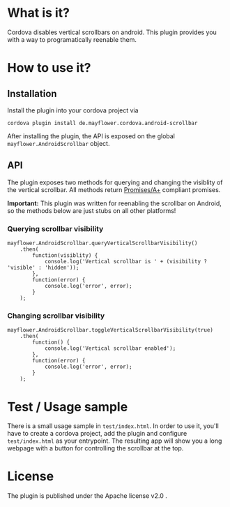 # What is it?

Cordova disables vertical scrollbars on android. This plugin provides you with a
way to programatically reenable them.

# How to use it?

## Installation

Install the plugin into your cordova project via

    cordova plugin install de.mayflower.cordova.android-scrollbar

After installing the plugin, the API is exposed on the global
`mayflower.AndroidScrollbar` object.

## API

The plugin exposes two methods for querying and changing the visiblity of the
vertical scrollbar. All methods return [Promises/A+](https://promisesaplus.com/)
compliant promises.

**Important:** This plugin was written for reenabling the scrollbar on Android,
so the methods below are just stubs on all other platforms!

### Querying scrollbar visibility

    mayflower.AndroidScrollbar.queryVerticalScrollbarVisibility()
        .then(
            function(visiblity) {
                console.log('Vertical scrollbar is ' + (visibility ? 'visible' : 'hidden'));
            },
            function(error) {
                console.log('error', error);
            }
        );

### Changing scrollbar visibility

    mayflower.AndroidScrollbar.toggleVerticalScrollbarVisibility(true)
        .then(
            function() {
                console.log('Vertical scrollbar enabled');
            },
            function(error) {
                console.log('error', error);
            }
        );

# Test / Usage sample

There is a small usage sample in `test/index.html`. In order to use it, you'll
have to create a cordova project, add the plugin and configure `test/index.html`
as your entrypoint. The resulting app will show you a long webpage with a button
for controlling the scrollbar at the top.

# License

The plugin is published under the Apache license v2.0 .
